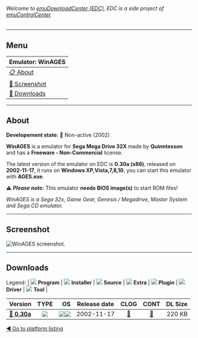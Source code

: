 ###### Welcome to [emuDownloadCenter (EDC)](https://github.com/PhoenixInteractiveNL/emuDownloadCenter/wiki/), EDC is a side project of [emuControlCenter](https://github.com/PhoenixInteractiveNL/emuControlCenter/wiki/)
***
## Menu
| **Emulator: WinAGES** |
|:---------|
| [:clipboard: About](#about) |
| [:sunrise: Screenshot](#screenshot) |
| [:floppy_disk: Downloads](#downloads) |
***
## About
**Developement state:** :red_circle: Non-active (2002)

**WinAGES** is a emulator for **Sega Mega Drive 32X** made by **Quinntesson** and has a **Freeware - Non-Commercial** license.

The latest version of the emulator on EDC is **0.30a (x86)**, released on **2002-11-17**, it runs on **Windows XP,Vista,7,8,10**, you can start this emulator with **AGES.exe**.

:warning: _**Please note:**_ This emulator **needs BIOS image(s)** to start ROM files!

_WinAGES is a Sega 32x, Game Gear, Genesis / Megadrive, Master System and Sega CD emulator._
***
## Screenshot
![](https://raw.githubusercontent.com/PhoenixInteractiveNL/emuDownloadCenter/master/hooks/ages/emulator_screen_01.jpg "WinAGES screenshot.")
***
## Downloads
Legend: | 
![](https://raw.githubusercontent.com/wiki/PhoenixInteractiveNL/emuDownloadCenter/images_misc/icon_program_24.png) **Program** | 
![](https://raw.githubusercontent.com/wiki/PhoenixInteractiveNL/emuDownloadCenter/images_misc/icon_installer_24.png) **Installer** | 
![](https://raw.githubusercontent.com/wiki/PhoenixInteractiveNL/emuDownloadCenter/images_misc/icon_source_code_24.png) **Source** | 
![](https://raw.githubusercontent.com/wiki/PhoenixInteractiveNL/emuDownloadCenter/images_misc/icon_extra_24.png) **Extra** | 
![](https://raw.githubusercontent.com/wiki/PhoenixInteractiveNL/emuDownloadCenter/images_misc/icon_plugin_24.png) **Plugin** | 
![](https://raw.githubusercontent.com/wiki/PhoenixInteractiveNL/emuDownloadCenter/images_misc/icon_driver_24.png) **Driver** | 
![](https://raw.githubusercontent.com/wiki/PhoenixInteractiveNL/emuDownloadCenter/images_misc/icon_tool_24.png) **Tool** | 
 
| Version | TYPE | OS | Release date | CLOG | CONT | DL Size |
|:--------|:----:|---:|:------------:|:----:|:----:|--------:|
| [:floppy_disk: **0.30a**](https://github.com/PhoenixInteractiveNL/edc-repo0006/raw/master/ages/0.30a.7z) | ![](https://raw.githubusercontent.com/wiki/PhoenixInteractiveNL/emuDownloadCenter/images_misc/icon_program_24.png) | ![](https://raw.githubusercontent.com/wiki/PhoenixInteractiveNL/emuDownloadCenter/images_misc/logo_windows_24.png)![](https://raw.githubusercontent.com/wiki/PhoenixInteractiveNL/emuDownloadCenter/images_misc/icon_32-bit_24.png) | 2002-11-17 | [:page_facing_up:](https://github.com/PhoenixInteractiveNL/edc-repo0006/blob/master/ages/0.30a_changelog.txt) | [:mag_right:](https://github.com/PhoenixInteractiveNL/edc-repo0006/blob/master/ages/0.30a_contents.txt) | 220 KB |

[:arrow_backward: Go to platform listing](https://github.com/PhoenixInteractiveNL/emuDownloadCenter/wiki/EDC-Platform-List)
